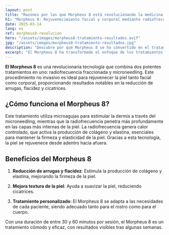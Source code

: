 ```yaml
---
layout: post
title: "Razones por las que Morpheus 8 está revolucionando la medicina estética en 2025"
h1: "Morpheus 8: Rejuvenecimiento facial y corporal mediante radiofrecuencia fraccionada y microneedling"
date: 2025-03-14
lang: es
ref: morpheus8-revolucion
hero: "/assets/images/morpheus8-tratamiento-resultados.avif"
jpg: "/assets/images/morpheus8-tratamiento-resultados.jpg"
description: "Descubre por qué Morpheus 8 se ha convertido en el tratamiento preferido por dermatólogos y pacientes para rejuvenecimiento facial y corporal. Analizamos sus ventajas, casos de éxito y resultados transformadores."
excerpt: "El Morpheus 8 ha transformado el enfoque de los tratamientos estéticos no invasivos. Descubre por qué especialistas y pacientes lo están eligiendo como la tecnología más avanzada para rejuvenecimiento facial y corporal."
---
```

**El Morpheus 8** es una revolucionaria tecnología que combina dos potentes tratamientos en uno: radiofrecuencia fraccionada y microneedling. Este procedimiento no invasivo es ideal para rejuvenecer la piel tanto facial como corporal, proporcionando resultados notables en la reducción de arrugas, flacidez y cicatrices.

## ¿Cómo funciona el Morpheus 8?

Este tratamiento utiliza microagujas para estimular la dermis a través del microneedling, mientras que la radiofrecuencia penetra más profundamente en las capas más internas de la piel. La radiofrecuencia genera calor controlado, que activa la producción de colágeno y elastina, esenciales para mantener la firmeza y elasticidad de la piel. Gracias a esta tecnología, la piel se rejuvenece desde adentro hacia afuera.

## Beneficios del Morpheus 8

1.  **Reducción de arrugas y flacidez**: Estimula la producción de colágeno y elastina, mejorando la firmeza de la piel.
    
2.  **Mejora textura de la piel**: Ayuda a suavizar la piel, reduciendo cicatrices.
    
3.  **Tratamiento personalizado**: El Morpheus 8 se adapta a las necesidades de cada paciente, siendo adecuado tanto para el rostro como para el cuerpo.
    
Con una duración de entre 30 y 60 minutos por sesión, el Morpheus 8 es un tratamiento cómodo y eficaz, con resultados visibles tras algunas semanas.